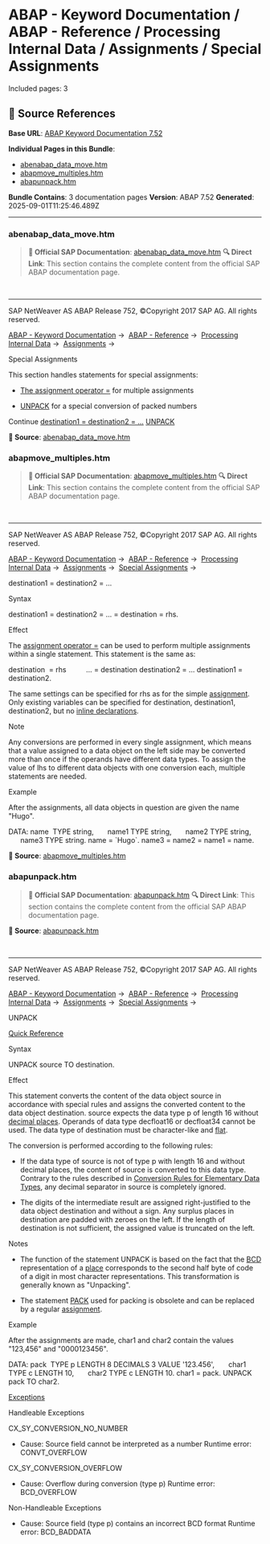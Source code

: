 # ABAP - Keyword Documentation / ABAP - Reference / Processing Internal Data / Assignments / Special Assignments

Included pages: 3



## 🔗 Source References

**Base URL**: [ABAP Keyword Documentation 7.52](https://help.sap.com/doc/abapdocu_752_index_htm/7.52/en-US/index.htm)

**Individual Pages in this Bundle**:
- [abenabap_data_move.htm](https://help.sap.com/doc/abapdocu_752_index_htm/7.52/en-US/abenabap_data_move.htm)
- [abapmove_multiples.htm](https://help.sap.com/doc/abapdocu_752_index_htm/7.52/en-US/abapmove_multiples.htm)
- [abapunpack.htm](https://help.sap.com/doc/abapdocu_752_index_htm/7.52/en-US/abapunpack.htm)

**Bundle Contains**: 3 documentation pages
**Version**: ABAP 7.52
**Generated**: 2025-09-01T11:25:46.489Z

---

### abenabap_data_move.htm

> **📖 Official SAP Documentation**: [abenabap_data_move.htm](https://help.sap.com/doc/abapdocu_752_index_htm/7.52/en-US/abenabap_data_move.htm)
> **🔍 Direct Link**: This section contains the complete content from the official SAP ABAP documentation page.


  

* * *

SAP NetWeaver AS ABAP Release 752, ©Copyright 2017 SAP AG. All rights reserved.

[ABAP - Keyword Documentation](javascript:call_link\('abenabap.htm'\)) →  [ABAP - Reference](javascript:call_link\('abenabap_reference.htm'\)) →  [Processing Internal Data](javascript:call_link\('abenabap_data_working.htm'\)) →  [Assignments](javascript:call_link\('abenvalue_assignments.htm'\)) → 

Special Assignments

This section handles statements for special assignments:

-   [The assignment operator \=](javascript:call_link\('abapmove_multiples.htm'\)) for multiple assignments

-   [UNPACK](javascript:call_link\('abapunpack.htm'\)) for a special conversion of packed numbers

Continue
[destination1 = destination2 = ...](javascript:call_link\('abapmove_multiples.htm'\))
[UNPACK](javascript:call_link\('abapunpack.htm'\))



**📖 Source**: [abenabap_data_move.htm](https://help.sap.com/doc/abapdocu_752_index_htm/7.52/en-US/abenabap_data_move.htm)

### abapmove_multiples.htm

> **📖 Official SAP Documentation**: [abapmove_multiples.htm](https://help.sap.com/doc/abapdocu_752_index_htm/7.52/en-US/abapmove_multiples.htm)
> **🔍 Direct Link**: This section contains the complete content from the official SAP ABAP documentation page.


  

* * *

SAP NetWeaver AS ABAP Release 752, ©Copyright 2017 SAP AG. All rights reserved.

[ABAP - Keyword Documentation](javascript:call_link\('abenabap.htm'\)) →  [ABAP - Reference](javascript:call_link\('abenabap_reference.htm'\)) →  [Processing Internal Data](javascript:call_link\('abenabap_data_working.htm'\)) →  [Assignments](javascript:call_link\('abenvalue_assignments.htm'\)) →  [Special Assignments](javascript:call_link\('abenabap_data_move.htm'\)) → 

destination1 = destination2 = ...

Syntax

destination1 = destination2 = ... = destination = rhs.

Effect

The [assignment operator \=](javascript:call_link\('abenequals_operator.htm'\)) can be used to perform multiple assignments within a single statement. This statement is the same as:

destination  = rhs
         ... = destination
destination2 = ...
destination1 = destination2.

The same settings can be specified for rhs as for the simple [assignment](javascript:call_link\('abenequals_operator.htm'\)). Only existing variables can be specified for destination, destination1, destination2, but no [inline declarations](javascript:call_link\('abendata_inline.htm'\)).

Note

Any conversions are performed in every single assignment, which means that a value assigned to a data object on the left side may be converted more than once if the operands have different data types. To assign the value of lhs to different data objects with one conversion each, multiple statements are needed.

Example

After the assignments, all data objects in question are given the name "Hugo".

DATA: name  TYPE string,
      name1 TYPE string,
      name2 TYPE string,
      name3 TYPE string.
name = \`Hugo\`.
name3 = name2 = name1 = name.



**📖 Source**: [abapmove_multiples.htm](https://help.sap.com/doc/abapdocu_752_index_htm/7.52/en-US/abapmove_multiples.htm)

### abapunpack.htm

> **📖 Official SAP Documentation**: [abapunpack.htm](https://help.sap.com/doc/abapdocu_752_index_htm/7.52/en-US/abapunpack.htm)
> **🔍 Direct Link**: This section contains the complete content from the official SAP ABAP documentation page.


**📖 Source**: [abapunpack.htm](https://help.sap.com/doc/abapdocu_752_index_htm/7.52/en-US/abapunpack.htm)


  

* * *

SAP NetWeaver AS ABAP Release 752, ©Copyright 2017 SAP AG. All rights reserved.

[ABAP - Keyword Documentation](javascript:call_link\('abenabap.htm'\)) →  [ABAP - Reference](javascript:call_link\('abenabap_reference.htm'\)) →  [Processing Internal Data](javascript:call_link\('abenabap_data_working.htm'\)) →  [Assignments](javascript:call_link\('abenvalue_assignments.htm'\)) →  [Special Assignments](javascript:call_link\('abenabap_data_move.htm'\)) → 

UNPACK

[Quick Reference](javascript:call_link\('abapunpack_shortref.htm'\))

Syntax

UNPACK source TO destination.

Effect

This statement converts the content of the data object source in accordance with special rules and assigns the converted content to the data object destination. source expects the data type p of length 16 without [decimal places](javascript:call_link\('abenfractional_portion_glosry.htm'\) "Glossary Entry"). Operands of data type decfloat16 or decfloat34 cannot be used. The data type of destination must be character-like and [flat](javascript:call_link\('abenflat_glosry.htm'\) "Glossary Entry").

The conversion is performed according to the following rules:

-   If the data type of source is not of type p with length 16 and without decimal places, the content of source is converted to this data type. Contrary to the rules described in [Conversion Rules for Elementary Data Types](javascript:call_link\('abenconversion_elementary.htm'\)), any decimal separator in source is completely ignored.
    
-   The digits of the intermediate result are assigned right-justified to the data object destination and without a sign. Any surplus places in destination are padded with zeroes on the left. If the length of destination is not sufficient, the assigned value is truncated on the left.
    

Notes

-   The function of the statement UNPACK is based on the fact that the [BCD](javascript:call_link\('abenbcd_glosry.htm'\) "Glossary Entry") representation of a [place](javascript:call_link\('abenplace_glosry.htm'\) "Glossary Entry") corresponds to the second half byte of code of a digit in most character representations. This transformation is generally known as "Unpacking".
    
-   The statement [PACK](javascript:call_link\('abappack.htm'\)) used for packing is obsolete and can be replaced by a regular [assignment](javascript:call_link\('abapmove.htm'\)).
    

Example

After the assignments are made, char1 and char2 contain the values "123,456" and "0000123456".

DATA: pack  TYPE p LENGTH 8 DECIMALS 3 VALUE '123.456',
      char1 TYPE c LENGTH 10,
      char2 TYPE c LENGTH 10.
char1 = pack.
UNPACK pack TO char2.

[Exceptions](javascript:call_link\('abenabap_language_exceptions.htm'\))

Handleable Exceptions

CX\_SY\_CONVERSION\_NO\_NUMBER

-   Cause: Source field cannot be interpreted as a number
    Runtime error: CONVT\_OVERFLOW
    

CX\_SY\_CONVERSION\_OVERFLOW

-   Cause: Overflow during conversion (type p)
    Runtime error: BCD\_OVERFLOW
    

Non-Handleable Exceptions

-   Cause: Source field (type p) contains an incorrect BCD format
    Runtime error: BCD\_BADDATA
